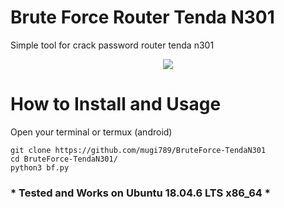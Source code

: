 # Brute Force Router Tenda N301
Simple tool for crack password router tenda n301
 
<p align="center">
  <img src="https://user-images.githubusercontent.com/32443765/163573003-ab8eca1e-28bc-442d-94eb-b6ea1dfce472.png">
  </p>

# How to Install and Usage
Open your terminal or termux (android)
```
git clone https://github.com/mugi789/BruteForce-TendaN301
cd BruteForce-TendaN301/
python3 bf.py
```
### * Tested and Works on Ubuntu 18.04.6 LTS x86_64 *
